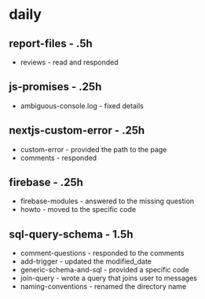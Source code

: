 # daily

## report-files - .5h
* reviews - read and responded 

## js-promises - .25h
* ambiguous-console.log - fixed details

## nextjs-custom-error - .25h
* custom-error - provided the path to the page
* comments - responded

## firebase - .25h
* firebase-modules - answered to the missing question
* howto - moved to the specific code

## sql-query-schema - 1.5h
* comment-questions - responded to the comments
* add-trigger - updated the modified_date
* generic-schema-and-sql - provided a specific code
* join-query - wrote a query that joins user to messages
* naming-conventions - renamed the directory name 
